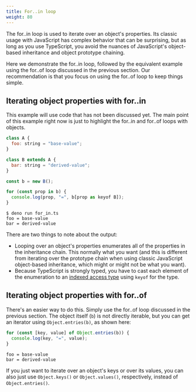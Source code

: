 ```yaml
---
title: For..in loop
weight: 80
---
```


The for..in loop is used to iterate over an object's properties. Its classic
usage with JavaScript has complex behavior that can be surprising, but as long
as you use TypeScript, you avoid the nuances of JavaScript's object-based
inheritance and object prototype chaining.

Here we demonstrate the for..in loop, followed by the equivalent example using
the for..of loop discussed in the previous section. Our recommendation is that
you focus on using the for..of loop to keep things simple.

## Iterating object properties with for..in

This example will use code that has not been discussed yet. The main point of
this example right now is just to highlight the for..in and for..of loops with
objects.

```js
class A {
  foo: string = "base-value";
}

class B extends A {
  bar: string = "derived-value";
}

const b = new B();

for (const prop in b) {
  console.log(prop, "=", b[prop as keyof B]);
}
```

```text
$ deno run for_in.ts 
foo = base-value
bar = derived-value
```

There are two things to note about the output:

- Looping over an object's properties enumerates all of the properties in the
  inheritance chain. This normally what you want (and this is different from
  iterating over the prototype chain when using classic JavaScript object-based
  inheritance, which might or might not be what you want).
- Because TypeScript is strongly typed, you have to cast each element of the
  enumeration to an [indexed access type] using `keyof` for the type.

## Iterating object properties with for..of

There's an easier way to do this. Simply use the for..of loop discussed in the
previous section. The object itself (`b`) is not directly iterable, but you can
get an iterator using `Object.entries(b)`, as shown here:

```js
for (const [key, value] of Object.entries(b)) {
  console.log(key, "=", value);
}
```

```text
foo = base-value
bar = derived-value
```

If you just want to iterate over an object's keys or over its values, you can
also just use `Object.keys()` or `Object.values()`, respectively, instead of
`Object.entries()`.

[indexed access type]:
https://www.typescriptlang.org/docs/handbook/2/indexed-access-types.html
